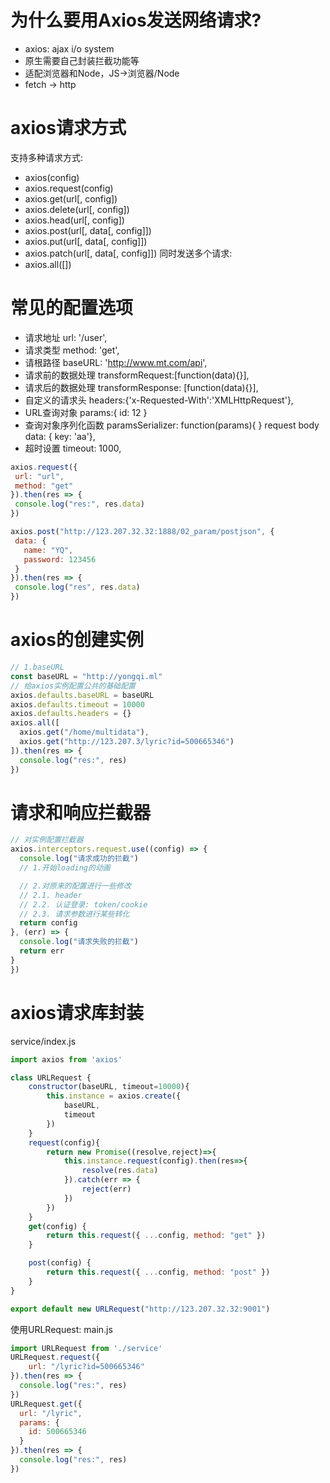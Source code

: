 # 为什么要用Axios发送网络请求?
- axios: ajax i/o system
- 原生需要自己封装拦截功能等
- 适配浏览器和Node，JS->浏览器/Node
- fetch -> http
# axios请求方式
支持多种请求方式:
 - axios(config)
 - axios.request(config) 
 - axios.get(url[, config]) 
 - axios.delete(url[, config]) 
 - axios.head(url[, config]) 
 - axios.post(url[, data[, config]]) 
 - axios.put(url[, data[, config]]) 
 - axios.patch(url[, data[, config]])
同时发送多个请求:
 - axios.all([])
# 常见的配置选项
- 请求地址
 url: '/user',
- 请求类型
 method: 'get',
- 请根路径
 baseURL: 'http://www.mt.com/api',
- 请求前的数据处理
 transformRequest:[function(data){}],
- 请求后的数据处理
 transformResponse: [function(data){}],
- 自定义的请求头
 headers:{'x-Requested-With':'XMLHttpRequest'},
- URL查询对象
 params:{ id: 12 }
 - 查询对象序列化函数
 paramsSerializer: function(params){ }
 request body
 data: { key: 'aa'},
- 超时设置
 timeout: 1000,
 ```js
axios.request({
  url: "url",
  method: "get"
}).then(res => {
  console.log("res:", res.data)
})
 ```
 ```js
axios.post("http://123.207.32.32:1888/02_param/postjson", {
  data: {
    name: "YQ",
    password: 123456
  }
}).then(res => {
  console.log("res", res.data)
})
 ```
# axios的创建实例
```js
// 1.baseURL
const baseURL = "http://yongqi.ml"
// 给axios实例配置公共的基础配置
axios.defaults.baseURL = baseURL
axios.defaults.timeout = 10000
axios.defaults.headers = {}
axios.all([
  axios.get("/home/multidata"),
  axios.get("http://123.207.3/lyric?id=500665346")
]).then(res => {
  console.log("res:", res)
})
```
# 请求和响应拦截器
```js
// 对实例配置拦截器
axios.interceptors.request.use((config) => {
  console.log("请求成功的拦截")
  // 1.开始loading的动画

  // 2.对原来的配置进行一些修改
  // 2.1. header
  // 2.2. 认证登录: token/cookie
  // 2.3. 请求参数进行某些转化
  return config
}, (err) => {
  console.log("请求失败的拦截")
  return err
} 
})
```
# axios请求库封装
service/index.js
```js
import axios from 'axios'

class URLRequest {
    constructor(baseURL, timeout=10000){
        this.instance = axios.create({
            baseURL,
            timeout
        })
    }
    request(config){
        return new Promise((resolve,reject)=>{
            this.instance.request(config).then(res=>{
                resolve(res.data)
            }).catch(err => {
                reject(err)
            })
        })
    }
    get(config) {
        return this.request({ ...config, method: "get" })
    }

    post(config) {
        return this.request({ ...config, method: "post" })
    }
}

export default new URLRequest("http://123.207.32.32:9001")

```
使用URLRequest: main.js
```js
import URLRequest from './service'
URLRequest.request({
    url: "/lyric?id=500665346"
}).then(res => {
  console.log("res:", res)
})
URLRequest.get({
  url: "/lyric",
  params: {
    id: 500665346
  }
}).then(res => {
  console.log("res:", res)
})
```